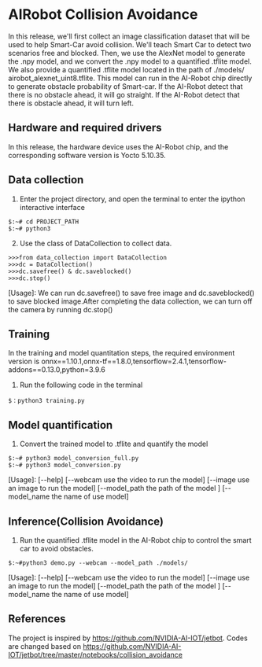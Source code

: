 # AIRobot Collision Avoidance

In this release, we'll first collect an image classification dataset that will be used to help Smart-Car avoid collision. We'll teach Smart Car to detect two scenarios free and blocked. Then, we use the AlexNet model to generate the .npy model, and we convert the .npy model to a quantified .tflite model.
 We also provide a quantified .tflite model located in the path of  ./models/ airobot_alexnet_uint8.tflite. This model can run in the AI-Robot chip directly to generate obstacle probability of Smart-car. If the AI-Robot detect that there is no obstacle ahead, it will go straight. If the AI-Robot detect that there is obstacle ahead, it will turn left.



## Hardware and required drivers
In this release, the hardware device uses the AI-Robot chip, and the corresponding software version is Yocto 5.10.35. 

## Data collection 
1. Enter the project directory, and open the terminal to enter the ipython interactive interface 
```mermaid
$:~# cd PROJECT_PATH
$:~# python3
```
2. Use the class of DataCollection to collect data. 
```mermaid
>>>from data_collection import DataCollection
>>>dc = DataCollection()
>>>dc.savefree() & dc.saveblocked()
>>>dc.stop()
```
[Usage]:  We can run dc.savefree() to save free image and dc.saveblocked() to save blocked image.After completing the data collection, we can turn off the camera by running dc.stop()

## Training
In the training and model quantitation steps, the required environment version is onnx==1.10.1,onnx-tf==1.8.0,tensorflow=2.4.1,tensorflow-addons==0.13.0,python=3.9.6
 1. Run the following code in the terminal 
```mermaid
$：python3 training.py
```

## Model quantification 
1. Convert the trained model to .tflite and quantify the model
```mermaid
$:~# python3 model_conversion_full.py
$:~# python3 model_conversion.py
```
[Usage]:  [--help] [--webcam use the video to run the model] [--image use an image to run the model] [--model_path the path of the model ] [--model_name the name of use model]

## Inference(Collision Avoidance)
1. Run the quantified .tflite model in the AI-Robot chip to control the smart car to avoid obstacles.
```mermaid
$:~#python3 demo.py --webcam --model_path ./models/
```
[Usage]:  [--help] [--webcam use the video to run the model] [--image use an image to run the model] [--model_path the path of the model ] [--model_name the name of use model]

## References

The project is inspired by https://github.com/NVIDIA-AI-IOT/jetbot. Codes are changed based on https://github.com/NVIDIA-AI-IOT/jetbot/tree/master/notebooks/collision_avoidance

